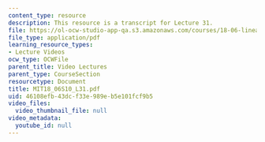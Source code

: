 ```yaml
---
content_type: resource
description: This resource is a transcript for Lecture 31.
file: https://ol-ocw-studio-app-qa.s3.amazonaws.com/courses/18-06-linear-algebra-spring-2010/46108efb43dcf33e989eb5e101fcf9b5_MIT18_06S10_L31.pdf
file_type: application/pdf
learning_resource_types:
- Lecture Videos
ocw_type: OCWFile
parent_title: Video Lectures
parent_type: CourseSection
resourcetype: Document
title: MIT18_06S10_L31.pdf
uid: 46108efb-43dc-f33e-989e-b5e101fcf9b5
video_files:
  video_thumbnail_file: null
video_metadata:
  youtube_id: null
---
```

